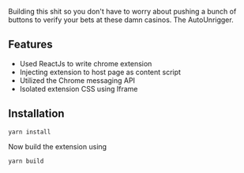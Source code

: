 Building this shit so you don't have to worry about pushing a bunch
of buttons to verify your bets at these damn casinos. 
The AutoUnrigger.
## Features

- Used ReactJs to write chrome extension
- Injecting extension to host page as content script
- Utilized the Chrome messaging API
- Isolated extension CSS using Iframe

## Installation

```
yarn install
```
Now build the extension using
```
yarn build
```
